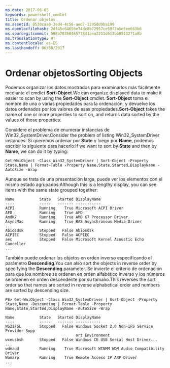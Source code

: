 ```yaml
---
ms.date: 2017-06-05
keywords: powershell,cmdlet
title: Ordenar objetos
ms.assetid: 8530caa8-3ed4-4c56-aed7-1295dd9ba199
ms.openlocfilehash: 2df45c64656e74dc8b72957ce59f2a5e5ee663b6
ms.sourcegitcommit: 598b7835046577841aea2211d613bb8513271a8b
ms.translationtype: HT
ms.contentlocale: es-ES
ms.lasthandoff: 06/08/2017
---
```

# <a name="sorting-objects"></a><span data-ttu-id="5668e-103">Ordenar objetos</span><span class="sxs-lookup"><span data-stu-id="5668e-103">Sorting Objects</span></span>
<span data-ttu-id="5668e-104">Podemos organizar los datos mostrados para examinarlos más fácilmente mediante el cmdlet **Sort-Object**.</span><span class="sxs-lookup"><span data-stu-id="5668e-104">We can organize displayed data to make it easier to scan by using the **Sort-Object** cmdlet.</span></span> <span data-ttu-id="5668e-105">**Sort-Object** toma el nombre de una o varias propiedades para la ordenación, y devuelve los datos ordenados por los valores de esas propiedades.</span><span class="sxs-lookup"><span data-stu-id="5668e-105">**Sort-Object** takes the name of one or more properties to sort on, and returns data sorted by the values of those properties.</span></span>

<span data-ttu-id="5668e-106">Considere el problema de enumerar instancias de Win32_SystemDriver.</span><span class="sxs-lookup"><span data-stu-id="5668e-106">Consider the problem of listing Win32_SystemDriver instances.</span></span> <span data-ttu-id="5668e-107">Si queremos ordenar por **State** y luego por **Name**, podemos escribir lo siguiente para hacerlo:</span><span class="sxs-lookup"><span data-stu-id="5668e-107">If we want to sort by **State** and then by **Name**, we can do it by typing:</span></span>

```
Get-WmiObject -Class Win32_SystemDriver | Sort-Object -Property State,Name | Format-Table -Property Name,State,Started,DisplayName -AutoSize -Wrap
```

<span data-ttu-id="5668e-108">Aunque se trata de una presentación larga, puede ver los elementos con el mismo estado agrupados:</span><span class="sxs-lookup"><span data-stu-id="5668e-108">Although this is a lengthy display, you can see items with the same state grouped together:</span></span>

```
Name           State   Started DisplayName
----           -----   ------- -----------
ACPI           Running    True Microsoft ACPI Driver
AFD            Running    True AFD
AmdK7          Running    True AMD K7 Processor Driver
AsyncMac       Running    True RAS Asynchronous Media Driver
...
Abiosdsk       Stopped   False Abiosdsk
ACPIEC         Stopped   False ACPIEC
aec            Stopped   False Microsoft Kernel Acoustic Echo Canceller
...
```

<span data-ttu-id="5668e-109">También puede ordenar los objetos en orden inverso especificando el parámetro **Descending**.</span><span class="sxs-lookup"><span data-stu-id="5668e-109">You can also sort the objects in reverse order by specifying the **Descending** parameter.</span></span> <span data-ttu-id="5668e-110">Se invierte el criterio de ordenación para que los nombres se ordenen en orden alfabético inverso y los números se ordenen en orden descendente por su tamaño.</span><span class="sxs-lookup"><span data-stu-id="5668e-110">This reverses the sort order so that names are sorted in reverse alphabetical order and numbers are sorted by descending size.</span></span>

```
PS> Get-WmiObject -Class Win32_SystemDriver | Sort-Object -Property State,Name -Descending | Format-Table -Property Name,State,Started,DisplayName -AutoSize -Wrap

Name           State   Started DisplayName
----           -----   ------- -----------
WS2IFSL        Stopped   False Windows Socket 2.0 Non-IFS Service Provider Supp
                               ort Environment
wceusbsh       Stopped   False Windows CE USB Serial Host Driver...
...
wdmaud         Running    True Microsoft WINMM WDM Audio Compatibility Driver
Wanarp         Running    True Remote Access IP ARP Driver
...
```

